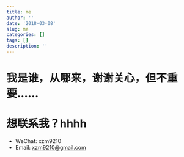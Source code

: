 ```yaml
---
title: me
author: ''
date: '2018-03-08'
slug: me
categories: []
tags: []
description: ''
---
```


# 我是谁，从哪来，谢谢关心，但不重要……

# 想联系我？hhhh

- WeChat: xzm9210
- Email: xzm9210@gmail.com